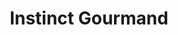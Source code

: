 ---
title: "Instinct Gourmand"
url: /villefranche-sur-saone/instinct-gourmand/
shop: boulangerie
---
